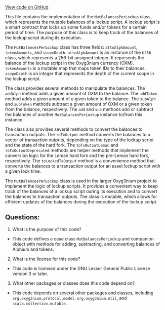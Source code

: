 [View code on GitHub](https://github.com/alephium/alephium/protocol/src/main/scala/org/alephium/protocol/vm/MutBalancesPerLockup.scala)

This file contains the implementation of the `MutBalancesPerLockup` class, which represents the mutable balances of a lockup script. A lockup script is a smart contract that locks up some funds and/or tokens for a certain period of time. The purpose of this class is to keep track of the balances of the lockup script during its execution.

The `MutBalancesPerLockup` class has three fields: `attoAlphAmount`, `tokenAmounts`, and `scopeDepth`. `attoAlphAmount` is an instance of the `U256` class, which represents a 256-bit unsigned integer. It represents the balance of the lockup script in the Oxyg3nium currency (OXM). `tokenAmounts` is a mutable map that maps token IDs to their balances. `scopeDepth` is an integer that represents the depth of the current scope in the lockup script.

The class provides several methods to manipulate the balances. The `addAlph` method adds a given amount of OXM to the balance. The `addToken` method adds a given amount of a given token to the balance. The `subAlph` and `subToken` methods subtract a given amount of OXM or a given token from the balance, respectively. The `add` and `sub` methods add or subtract the balances of another `MutBalancesPerLockup` instance to/from this instance.

The class also provides several methods to convert the balances to transaction outputs. The `toTxOutput` method converts the balances to a vector of transaction outputs, depending on the type of the lockup script and the state of the hard fork. The `toTxOutputLeman` and `toTxOutputDeprecated` methods are helper methods that implement the conversion logic for the Leman hard fork and the pre-Leman hard fork, respectively. The `toLockedTxOutput` method is a convenience method that converts the balances to a transaction output for an asset lockup script with a given lock time.

The `MutBalancesPerLockup` class is used in the larger Oxyg3nium project to implement the logic of lockup scripts. It provides a convenient way to keep track of the balances of a lockup script during its execution and to convert the balances to transaction outputs. The class is mutable, which allows for efficient updates of the balances during the execution of the lockup script.
## Questions: 
 1. What is the purpose of this code?
- This code defines a case class `MutBalancesPerLockup` and companion object with methods for adding, subtracting, and converting balances of Alphium and tokens.

2. What is the license for this code?
- This code is licensed under the GNU Lesser General Public License version 3 or later.

3. What other packages or classes does this code depend on?
- This code depends on several other packages and classes, including `org.oxyg3nium.protocol.model`, `org.oxyg3nium.util`, and `scala.collection.mutable`.